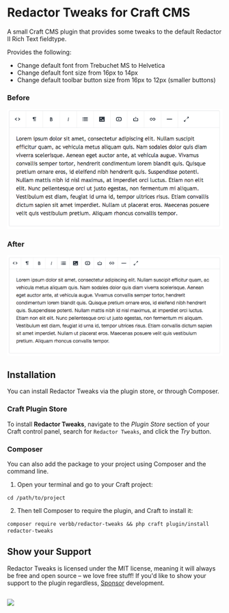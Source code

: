 # Redactor Tweaks for Craft CMS
A small Craft CMS plugin that provides some tweaks to the default Redactor II Rich Text fieldtype.

Provides the following:

- Change default font from Trebuchet MS to Helvetica 
- Change default font size from 16px to 14px
- Change default toolbar button size from 16px to 12px (smaller buttons)

### Before

<img src="https://raw.githubusercontent.com/engram-design/Redactor-Tweaks/master/screenshots/before.png">

### After

<img src="https://raw.githubusercontent.com/engram-design/Redactor-Tweaks/master/screenshots/after.png">

## Installation
You can install Redactor Tweaks via the plugin store, or through Composer.

### Craft Plugin Store
To install **Redactor Tweaks**, navigate to the _Plugin Store_ section of your Craft control panel, search for `Redactor Tweaks`, and click the _Try_ button.

### Composer
You can also add the package to your project using Composer and the command line.

1. Open your terminal and go to your Craft project:
```shell
cd /path/to/project
```

2. Then tell Composer to require the plugin, and Craft to install it:
```shell
composer require verbb/redactor-tweaks && php craft plugin/install redactor-tweaks
```

## Show your Support

Redactor Tweaks is licensed under the MIT license, meaning it will always be free and open source – we love free stuff! If you'd like to show your support to the plugin regardless, [Sponsor](https://github.com/sponsors/verbb) development.

<h2></h2>

<a href="https://verbb.io" target="_blank">
  <img width="100" src="https://verbb.io/assets/img/verbb-pill.svg">
</a>

